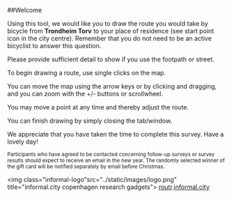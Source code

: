 <div class="ntnu-logo"></div>

##Welcome

Using this tool, we would like you to draw the route you would take by bicycle from __Trondheim Torv__
to your place of residence (see start point icon in the city centre). 
Remember that you do not need to be an active bicyclist to answer this question.
 
Please provide sufficient detail to show if you use the footpath or street.
 
To begin drawing a route, use single clicks on the map.
 
You can move the map using the arrow keys or by clicking and dragging, and you can zoom with the +/- buttons or 
scrollwheel.
 
You may move a point at any time and thereby adjust the route.
 
You can finish drawing by simply closing the tab/window.
 
We appreciate that you have taken the time to complete this survey. Have a lovely day!
 
<sub>Participants who have agreed to be contacted concerning follow-up surveys or survey results should 
expect to receive an email in the new year. The randomly selected winner of the gift card will be notified 
separately by email before Christmas.</sub>

<img class="informal-logo"src="../static/images/logo.png" title="informal.city copenhagen research gadgets">
<a href="http://routr.hagr.io" target="_blank">routr</a>.<a href="http://informal.city" target="_blank">informal.city</a>


